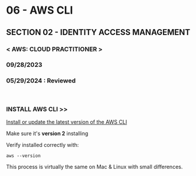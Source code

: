 # 06 - AWS CLI

## SECTION 02 - IDENTITY ACCESS MANAGEMENT <br>

### < AWS: CLOUD PRACTITIONER > <br>

### 09/28/2023 <br>

### 05/29/2024 : Reviewed

<br>

### INSTALL AWS CLI >>

[Install or update the latest version of the AWS CLI](https://docs.aws.amazon.com/cli/latest/userguide/getting-started-install.html)

Make sure it's **version 2** installing

Verify installed correctly with:

`aws --version`

This process is virtually the same on Mac & Linux with small differences.

<br>

